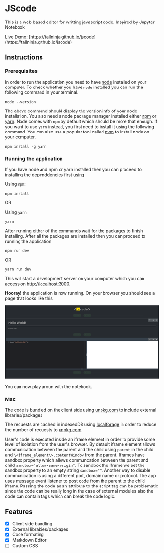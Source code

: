 # JScode

This is a web based editor for writting javascript code. Inspired by Jupyter Notebook

Live Demo: [https://tallninja.github.io/jscode](https://tallninja.github.io/jscode)

## Instructions

### Prerequisites

In order to run the application you need to have [node](https://nodejs.org/en/) installed on your computer. To check whether you have `node` installed you can run the following command in your terminal.

```text
node --version
```

The above command should display the version info of your node installation. You also need a node package manager installed either [npm](https://www.google.com/search?q=npm) or [yarn](https://yarnpkg.com/cli/node). Node comes with `npm` by default which should be more that enough. If you want to use `yarn` instead, you first need to install it using the following command. You can also use a popular tool called [nvm](https://github.com/nvm-sh/nvm) to install node on your computer.

```text
npm install -g yarn
```

### Running the application

If you have node and npm or yarn installed then you can proceed to installing the dependdencies first using

Using `npm`:

```text
npm install
```
OR

Using `yarn`

```text
yarn
```

After running either of the commands wait for the packages to finish installing. After all the packages are installed then you can proceed to running the application

```text
npm run dev
```

OR

```text
yarn run dev
```

This will start a development server on your computer which you can access on [http://localhost:3000](http://localhost:3000).

**Hooray!** the application is now running. On your browser you should see a page that looks like this

![home page](images/jscode1.png)

You can now play aroun with the notebook.

### Msc

The code is bundled on the client side using [unpkg.com](https://unpkg.com) to include external libraries/packages

The requests are cached in indexedDB using [localforage](https://www.npmjs.com/package/localforage) in order to reduce the number of requests to [unpkg.com](https://unpkg.com)

User's code is executed inside an iframe element in order to provide some level of isolation from the user's browser. By default iframe element allows communication between the parent and the child using `parent` in the child and `\<iframe_element\>.contentWindow` from the parent.
Iframes have sandbox property which allows communcation between the parent and child `sandbox="allow-same-origin"`. To sandbox the iframe we set the sandbox property to an empty string `sandbox=""`.
Another way to disable communication is using a different port, domain name or protocol.
The app uses message event listener to post code from the parent to the child iframe. Passing the code as an attribute to the script tag can be problematic since the code can be really long in the case of external modules also the code can contain tags which can break the code logic.

## Features

- [X] Client side bundling
- [X] External librabies/packages
- [X] Code formating
- [X] Markdown Editor
- [ ] Custom CSS